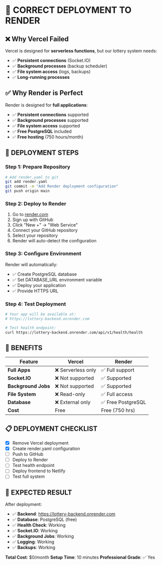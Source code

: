 # 🚀 **CORRECT DEPLOYMENT TO RENDER**

## ❌ **Why Vercel Failed**
Vercel is designed for **serverless functions**, but our lottery system needs:
- ✅ **Persistent connections** (Socket.IO)
- ✅ **Background processes** (backup scheduler)
- ✅ **File system access** (logs, backups)
- ✅ **Long-running processes**

## ✅ **Why Render is Perfect**
Render is designed for **full applications**:
- ✅ **Persistent connections** supported
- ✅ **Background processes** supported
- ✅ **File system access** supported
- ✅ **Free PostgreSQL** included
- ✅ **Free hosting** (750 hours/month)

## 🎯 **DEPLOYMENT STEPS**

### **Step 1: Prepare Repository**
```bash
# Add render.yaml to git
git add render.yaml
git commit -m "Add Render deployment configuration"
git push origin main
```

### **Step 2: Deploy to Render**
1. Go to [render.com](https://render.com)
2. Sign up with GitHub
3. Click "New +" → "Web Service"
4. Connect your GitHub repository
5. Select your repository
6. Render will auto-detect the configuration

### **Step 3: Configure Environment**
Render will automatically:
- ✅ Create PostgreSQL database
- ✅ Set DATABASE_URL environment variable
- ✅ Deploy your application
- ✅ Provide HTTPS URL

### **Step 4: Test Deployment**
```bash
# Your app will be available at:
# https://lottery-backend.onrender.com

# Test health endpoint:
curl https://lottery-backend.onrender.com/api/v1/health/health
```

## 🎉 **BENEFITS**

| Feature | Vercel | Render |
|---------|--------|--------|
| **Full Apps** | ❌ Serverless only | ✅ Full support |
| **Socket.IO** | ❌ Not supported | ✅ Supported |
| **Background Jobs** | ❌ Not supported | ✅ Supported |
| **File System** | ❌ Read-only | ✅ Full access |
| **Database** | ❌ External only | ✅ Free PostgreSQL |
| **Cost** | Free | Free (750 hrs) |

## 📋 **DEPLOYMENT CHECKLIST**

- [x] Remove Vercel deployment
- [x] Create render.yaml configuration
- [ ] Push to GitHub
- [ ] Deploy to Render
- [ ] Test health endpoint
- [ ] Deploy frontend to Netlify
- [ ] Test full system

## 🎯 **EXPECTED RESULT**

After deployment:
- ✅ **Backend**: https://lottery-backend.onrender.com
- ✅ **Database**: PostgreSQL (free)
- ✅ **Health Check**: Working
- ✅ **Socket.IO**: Working
- ✅ **Background Jobs**: Working
- ✅ **Logging**: Working
- ✅ **Backups**: Working

**Total Cost**: $0/month
**Setup Time**: 10 minutes
**Professional Grade**: ✅ Yes
